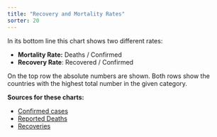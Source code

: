 ```yaml
---
title: "Recovery and Mortality Rates"
sorter: 20
---
```



In its bottom line this chart shows two different rates:

* **Mortality Rate:** Deaths / Confirmed
* **Recovery Rate**: Recovered / Confirmed
  
On the top row the absolute numbers are shown. Both rows show the countries with the highest total number in the given category.

**Sources for these charts:**

* [Confirmed cases](https://github.com/fezde/COVID-19/blob/master/csse_covid_19_data/csse_covid_19_time_series/time_series_covid19_confirmed_global.csv)
* [Reported Deaths](https://github.com/fezde/COVID-19/blob/master/csse_covid_19_data/csse_covid_19_time_series/time_series_covid19_deaths_global.csv)
* [Recoveries](https://github.com/fezde/COVID-19/blob/master/csse_covid_19_data/csse_covid_19_time_series/time_series_covid19_recovered_global.csv)
